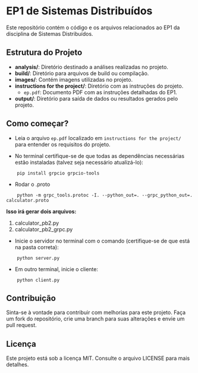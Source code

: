 # EP1 de Sistemas Distribuídos

Este repositório contém o código e os arquivos relacionados ao EP1 da disciplina de Sistemas Distribuídos.

## Estrutura do Projeto

- **analysis/**: Diretório destinado a análises realizadas no projeto.
- **build/**: Diretório para arquivos de build ou compilação.
- **images/**: Contém imagens utilizadas no projeto.
- **instructions for the project/**: Diretório com as instruções do projeto.
  - `ep.pdf`: Documento PDF com as instruções detalhadas do EP1.
- **output/**: Diretório para saída de dados ou resultados gerados pelo projeto.

## Como começar?

* Leia o arquivo `ep.pdf` localizado em `instructions for the project/` para entender os requisitos do projeto.
  
* No terminal certifique-se de que todas as dependências necessárias estão instaladas (talvez seja necessário atualizá-lo):
```
    pip install grpcio grpcio-tools
```  
* Rodar o .proto
```
    python -m grpc_tools.protoc -I. --python_out=. --grpc_python_out=. calculator.proto
```

**Isso irá gerar dois arquivos:**

  1. calculator_pb2.py
  2. calculator_pb2_grpc.py
  
* Inicie o servidor no terminal com o comando (certifique-se de que está na pasta correta):
```
    python server.py
```
* Em outro terminal, inicie o cliente:
```
    python client.py
```
## Contribuição

Sinta-se à vontade para contribuir com melhorias para este projeto. Faça um fork do repositório, crie uma branch para suas alterações e envie um pull request.

## Licença

Este projeto está sob a licença MIT. Consulte o arquivo LICENSE para mais detalhes.
